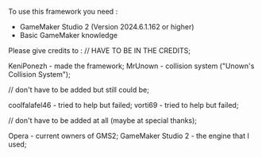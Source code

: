 To use this framework you need :
- GameMaker Studio 2 (Version 2024.6.1.162 or higher)
- Basic GameMaker knowledge

Please give credits to :
// HAVE TO BE IN THE CREDITS;

KeniPonezh - made the framework;
MrUnown - collision system ("Unown's Collision System");

// don't have to be added but still could be;

coolfalafel46 - tried to help but failed;
vorti69 - tried to help but failed;

// don't have to be added at all (maybe at special thanks);

Opera - current owners of GMS2;
GameMaker Studio 2 - the engine that I used;
